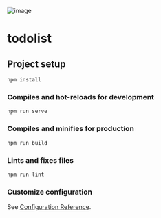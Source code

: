 ![image](https://user-images.githubusercontent.com/45051986/105197595-72185380-5b45-11eb-8d7c-a82414f3f484.png)

# todolist

## Project setup
```
npm install
```

### Compiles and hot-reloads for development
```
npm run serve
```

### Compiles and minifies for production
```
npm run build
```

### Lints and fixes files
```
npm run lint
```

### Customize configuration
See [Configuration Reference](https://cli.vuejs.org/config/).
